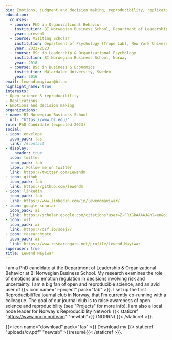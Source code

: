 ```yaml
---
bio: Emotions, judgment and decision making, reproducibility, replications.
education:
  courses:
  - course: PhD in Organizational Behavior
    institution: BI Norwegian Business School, Department of Leadership and Organizational Behavior (dissertation submitted for evaluation; defense set for September 2023)
    year: present
  - course: Visiting Scholar
    institution: Department of Psychology (Trope Lab), New York University, New York
    year: 2022-2023
  - course: MSc in Leadership & Organizational Psychology
    institution: BI Norwegian Business School, Norway
    year: 2018
  - course: BSc in Business & Economics
    institution: Mälardalen University, Sweden
    year: 2016
email: lewend.mayiwar@bi.no
highlight_name: true
interests:
- Open science & reproducibility
- Replications
- Emotions and decision making
organizations:
- name: BI Norwegian Business School
  url: "https://www.bi.edu/"
role: PhD Candidate (expected 2023)
social:
- icon: envelope
  icon_pack: fas
  link: /#contact
- display:
    header: true
  icon: twitter
  icon_pack: fab
  label: Follow me on Twitter
  link: https://twitter.com/Lewendm
- icon: github
  icon_pack: fab
  link: https://github.com/lewendm
- icon: linkedin
  icon_pack: fab
  link: https://www.linkedin.com/in/lewendmayiwar/
- icon: google-scholar
  icon_pack: ai
  link: https://scholar.google.com/citations?user=Z-FRXGkAAAAJ&hl=en&oi=ao
- icon: osf
  icon_pack: ai
  link: https://osf.io/sdej7/
- icon: researchgate
  icon_pack: ai
  link: https://www.researchgate.net/profile/Lewend-Mayiwar
superuser: true
title: Lewend Mayiwar
---
```

I am a PhD candidate at the Department of Leadership & Organizational Behavior at BI Norwegian Business School. My research examines the role of emotions and emotion regulation in decisions involving risk and uncertainty. I am a big fan of open and reproducible science, and an avid user of {{< icon name="r-project" pack="fab" >}}. I set up the first ReproducibiliTea journal club in Norway, that I'm currently co-running with a colleague. The goal of our journal club is to raise awareness of open science and reproducibility (see "Projects" for more info). I am also a local node leader for Norway's Reproducibility Network {{< staticref "https://www.norrn.no/team" "newtab">}} (NORRN) {{< /staticref >}}.

{{< icon name="download" pack="fas" >}} Download my {{< staticref "uploads/cv.pdf" "newtab" >}}resumé{{< /staticref >}}.
